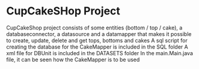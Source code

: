 # CupCakeSHop Project

CupCakeShop project consists of some entities (bottom / top / cake), a databaseconnector, a datasource and a datamapper that makes it possible to create, update, delete and get tops, bottoms and cakes
A sql script for creating the database for the CakeMapper is included in the SQL folder
A xml file for DBUnit is included in the DATASETS folder
In the main.Main.java file, it can be seen how the CakeMapper is to be used